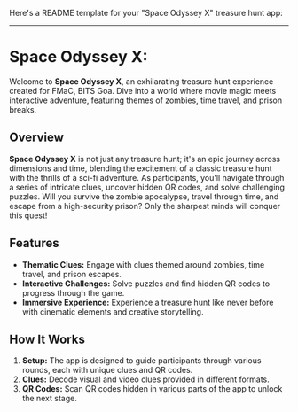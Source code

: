 Here's a README template for your "Space Odyssey X" treasure hunt app:

---

# Space Odyssey X:

Welcome to **Space Odyssey X**, an exhilarating treasure hunt experience created for FMaC, BITS Goa. Dive into a world where movie magic meets interactive adventure, featuring themes of zombies, time travel, and prison breaks.

## Overview

**Space Odyssey X** is not just any treasure hunt; it's an epic journey across dimensions and time, blending the excitement of a classic treasure hunt with the thrills of a sci-fi adventure. As participants, you'll navigate through a series of intricate clues, uncover hidden QR codes, and solve challenging puzzles. Will you survive the zombie apocalypse, travel through time, and escape from a high-security prison? Only the sharpest minds will conquer this quest!

## Features

- **Thematic Clues:** Engage with clues themed around zombies, time travel, and prison escapes.
- **Interactive Challenges:** Solve puzzles and find hidden QR codes to progress through the game.
- **Immersive Experience:** Experience a treasure hunt like never before with cinematic elements and creative storytelling.

## How It Works

1. **Setup:** The app is designed to guide participants through various rounds, each with unique clues and QR codes.
2. **Clues:** Decode visual and video clues provided in different formats.
3. **QR Codes:** Scan QR codes hidden in various parts of the app to unlock the next stage.
